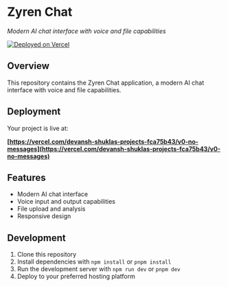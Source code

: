 # Zyren Chat

*Modern AI chat interface with voice and file capabilities*

[![Deployed on Vercel](https://img.shields.io/badge/Deployed%20on-Vercel-black?style=for-the-badge&logo=vercel)](https://vercel.com/devansh-shuklas-projects-fca75b43/v0-no-messages)

## Overview

This repository contains the Zyren Chat application, a modern AI chat interface with voice and file capabilities.

## Deployment

Your project is live at:

**[https://vercel.com/devansh-shuklas-projects-fca75b43/v0-no-messages](https://vercel.com/devansh-shuklas-projects-fca75b43/v0-no-messages)**

## Features

- Modern AI chat interface
- Voice input and output capabilities
- File upload and analysis
- Responsive design

## Development

1. Clone this repository
2. Install dependencies with `npm install` or `pnpm install`
3. Run the development server with `npm run dev` or `pnpm dev`
4. Deploy to your preferred hosting platform